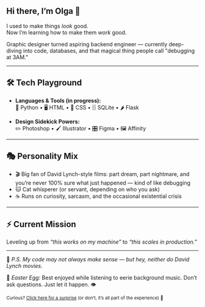 ## Hi there, I’m Olga 👋

I used to make things *look* good.  
Now I’m learning how to make them *work* good.  

Graphic designer turned aspiring backend engineer — currently deep-diving into code, databases, and that magical thing people call "debugging at 3AM."  

---

## 🛠 Tech Playground
- **Languages & Tools (in progress):**  
  🐍 Python • 🖥 HTML • 🎨 CSS • 🗄 SQLite • 🌶 Flask  

- **Design Sidekick Powers:**  
  ✏️ Photoshop • 🖌 Illustrator • 🎛 Figma • 🖼 Affinity  

---

## 🎭 Personality Mix
- 🎬 Big fan of David Lynch-style films: part dream, part nightmare, and you’re never 100% sure what just happened — kind of like debugging  
- 🐱 Cat whisperer (or servant, depending on who you ask)  
- ☕ Runs on curiosity, sarcasm, and the occasional existential crisis  

---

## ⚡ Current Mission
Leveling up from *“this works on my machine”* to *“this scales in production.”*  

---

💬 *P.S. My code may not always make sense — but hey, neither do David Lynch movies.*  

🎵 *Easter Egg:* Best enjoyed while listening to eerie background music. Don’t ask questions. Just let it happen. 👁️  

<sub>Curious? [Click here for a surprise](https://www.youtube.com/watch?v=dQw4w9WgXcQ) (or don’t, it’s all part of the experience) 👀</sub>

<!--
**lely4e/lely4e** is a ✨ _special_ ✨ repository because its `README.md` (this file) appears on your GitHub profile.

Here are some ideas to get you started:

- 🔭 I’m currently working on ...
- 🌱 I’m currently learning ...
- 👯 I’m looking to collaborate on ...
- 🤔 I’m looking for help with ...
- 💬 Ask me about ...
- 📫 How to reach me: ...
- 😄 Pronouns: ...
- ⚡ Fun fact: ...
-->
